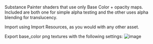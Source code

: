 Substance Painter shaders that use only Base Color + opacity maps. Included are both one for simple alpha testing and the other uses alpha blending for translucency.

Import using Import Resources, as you would with any other asset.

Export base_color png textures with the following settings:
![image](https://github.com/ocuuda/OCUsubstancepaintshaders/assets/130167988/fe122c9b-b7c5-4f85-98c6-daf6ef0c85b4)
